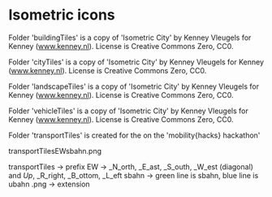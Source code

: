 Isometric icons
===============

Folder 'buildingTiles' is a copy of 'Isometric City' by Kenney Vleugels for Kenney (www.kenney.nl). License is Creative Commons Zero, CC0.

Folder 'cityTiles' is a copy of 'Isometric City' by Kenney Vleugels for Kenney (www.kenney.nl). License is Creative Commons Zero, CC0.

Folder 'landscapeTiles' is a copy of 'Isometric City' by Kenney Vleugels for Kenney (www.kenney.nl). License is Creative Commons Zero, CC0.

Folder 'vehicleTiles' is a copy of 'Isometric City' by Kenney Vleugels for Kenney (www.kenney.nl). License is Creative Commons Zero, CC0.

Folder 'transportTiles' is created for the on the 'mobility{hacks} hackathon'

transportTilesEWsbahn.png

transportTiles -> prefix
EW -> _N_orth, _E_ast, _S_outh, _W_est (diagonal) and _Up_, _R_right, _B_ottom, _L_eft
sbahn -> green line is sbahn, blue line is ubahn
.png -> extension
